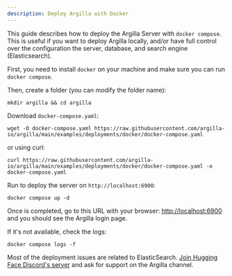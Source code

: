 ```yaml
---
description: Deploy Argilla with Docker
---
```

This guide describes how to deploy the Argilla Server with `docker compose`. This is useful if you want to deploy Argilla locally, and/or have full control over the configuration the server, database, and search engine (Elasticsearch).

First, you need to install `docker` on your machine and make sure you can run `docker compose`.

Then, create a folder (you can modify the folder name):

```console
mkdir argilla && cd argilla
```

Download `docker-compose.yaml`:

```console
wget -O docker-compose.yaml https://raw.githubusercontent.com/argilla-io/argilla/main/examples/deployments/docker/docker-compose.yaml
```

or using curl:
```console
curl https://raw.githubusercontent.com/argilla-io/argilla/main/examples/deployments/docker/docker-compose.yaml -o docker-compose.yaml
```

Run to deploy the server on `http://localhost:6900`:

```console
docker compose up -d
```

Once is completed, go to this URL with your browser: [http://localhost:6900](http://localhost:6900) and you should see the Argilla login page.

If it's not available, check the logs:

```console
docker compose logs -f
```

Most of the deployment issues are related to ElasticSearch. [Join Hugging Face Discord's server](http://hf.co/join/discord) and ask for support on the Argilla channel.
